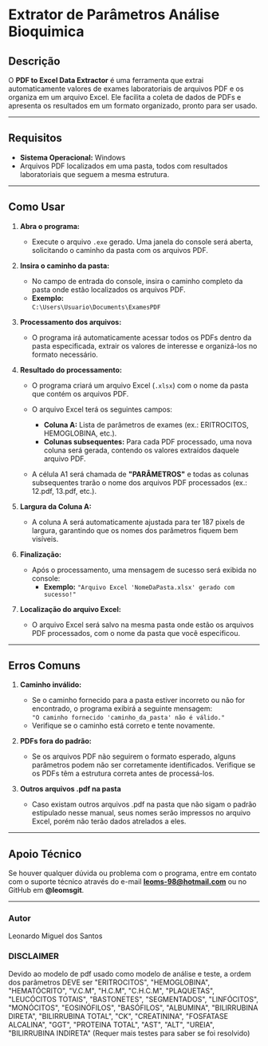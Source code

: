 # **Extrator de Parâmetros Análise Bioquimica**

## **Descrição**
O **PDF to Excel Data Extractor** é uma ferramenta que extrai automaticamente valores de exames laboratoriais de arquivos PDF e os organiza em um arquivo Excel. Ele facilita a coleta de dados de PDFs e apresenta os resultados em um formato organizado, pronto para ser usado.

---

## **Requisitos**
- **Sistema Operacional:** Windows
- Arquivos PDF localizados em uma pasta, todos com resultados laboratoriais que seguem a mesma estrutura.

---

## **Como Usar**

1. **Abra o programa:**
   - Execute o arquivo `.exe` gerado. Uma janela do console será aberta, solicitando o caminho da pasta com os arquivos PDF.

2. **Insira o caminho da pasta:**
   - No campo de entrada do console, insira o caminho completo da pasta onde estão localizados os arquivos PDF.
   - **Exemplo:**  
     `C:\Users\Usuario\Documents\ExamesPDF`
   
3. **Processamento dos arquivos:**
   - O programa irá automaticamente acessar todos os PDFs dentro da pasta especificada, extrair os valores de interesse e organizá-los no formato necessário.

4. **Resultado do processamento:**
   - O programa criará um arquivo Excel (`.xlsx`) com o nome da pasta que contém os arquivos PDF.
   - O arquivo Excel terá os seguintes campos:
     - **Coluna A:** Lista de parâmetros de exames (ex.: ERITROCITOS, HEMOGLOBINA, etc.).
     - **Colunas subsequentes:** Para cada PDF processado, uma nova coluna será gerada, contendo os valores extraídos daquele arquivo PDF.
   
   - A célula A1 será chamada de **"PARÂMETROS"** e todas as colunas subsequentes trarão o nome dos arquivos PDF processados (ex.: 12.pdf, 13.pdf, etc.).

5. **Largura da Coluna A:**
   - A coluna A será automaticamente ajustada para ter 187 pixels de largura, garantindo que os nomes dos parâmetros fiquem bem visíveis.

6. **Finalização:**
   - Após o processamento, uma mensagem de sucesso será exibida no console:
     - **Exemplo:** `"Arquivo Excel 'NomeDaPasta.xlsx' gerado com sucesso!"`

7. **Localização do arquivo Excel:**
   - O arquivo Excel será salvo na mesma pasta onde estão os arquivos PDF processados, com o nome da pasta que você especificou.

---

## **Erros Comuns**

1. **Caminho inválido:**
   - Se o caminho fornecido para a pasta estiver incorreto ou não for encontrado, o programa exibirá a seguinte mensagem:  
     `"O caminho fornecido 'caminho_da_pasta' não é válido."`  
   - Verifique se o caminho está correto e tente novamente.

2. **PDFs fora do padrão:**
   - Se os arquivos PDF não seguirem o formato esperado, alguns parâmetros podem não ser corretamente identificados. Verifique se os PDFs têm a estrutura correta antes de processá-los.

3. **Outros arquivos .pdf na pasta**
   - Caso existam outros arquivos .pdf na pasta que não sigam o padrão estipulado nesse manual, seus nomes serão impressos no arquivo Excel, porém não terão dados atrelados a eles.
---

## **Apoio Técnico**
Se houver qualquer dúvida ou problema com o programa, entre em contato com o suporte técnico através do e-mail **leoms-98@hotmail.com** ou no GitHub em **@leomsgit**.

---

### **Autor**
Leonardo Miguel dos Santos



### **DISCLAIMER** 
Devido ao modelo de pdf usado como modelo de análise e teste, a ordem dos parâmetros DEVE ser "ERITROCITOS", "HEMOGLOBINA", "HEMATÓCRITO", "V.C.M", "H.C.M", "C.H.C.M", "PLAQUETAS", "LEUCÓCITOS TOTAIS", "BASTONETES", "SEGMENTADOS", "LINFÓCITOS", "MONÓCITOS", "EOSINÓFILOS", "BASÓFILOS", "ALBUMINA", "BILIRRUBINA DIRETA", "BILIRRUBINA TOTAL", "CK", "CREATININA", "FOSFATASE ALCALINA", "GGT", "PROTEINA TOTAL", "AST", "ALT", "UREIA", "BILIRRUBINA INDIRETA"
(Requer mais testes para saber se foi resolvido)

